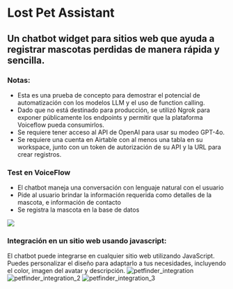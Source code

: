 # Lost Pet Assistant
## Un chatbot widget para sitios web que ayuda a registrar mascotas perdidas de manera rápida y sencilla.

### Notas:
* Esta es una prueba de concepto para demostrar el potencial de automatización con los modelos LLM y el uso de function calling.
* Dado que no está destinado para producción, se utilizó Ngrok para exponer públicamente los endpoints y permitir que la plataforma Voiceflow pueda consumirlos.
* Se requiere tener acceso al API de OpenAI para usar su modeo GPT-4o.
* Se requiere una cuenta en Airtable con al menos una tabla en su workspace, junto con un token de autorización de su API y la URL para crear registros.

### Test en VoiceFlow
* El chatbot maneja una conversación con lenguaje natural con el usuario
* Pide al usuario brindar la información requerida como detalles de la mascota, e información de contacto
* Se registra la mascota en la base de datos

![](https://github.com/BrujitoOz/LostPetAssistant/blob/main/assets/pet.gif)


### Integración en un sitio web usando javascript: 
El chatbot puede integrarse en cualquier sitio web utilizando JavaScript. Puedes personalizar el diseño para adaptarlo a tus necesidades, incluyendo el color, imagen del avatar y descripción.
![petfinder_integration](https://github.com/BrujitoOz/Petfinder-ChatBot-with-Actions/assets/54969025/d73b87ee-1688-4a35-9e60-b04bf1a09d57)
![petfinder_integration_2](https://github.com/BrujitoOz/Petfinder-ChatBot-with-Actions/assets/54969025/c584dc87-282f-4732-af7d-80745edfee23)
![petfinder_integration_3](https://github.com/BrujitoOz/Petfinder-ChatBot-with-Actions/assets/54969025/98ad2451-d399-43a4-acfb-ac93cc277f57)
